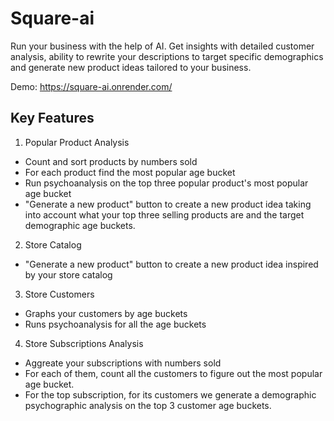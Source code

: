 # Square-ai

Run your business with the help of AI. Get insights with detailed customer analysis, ability to rewrite your descriptions to target specific demographics and generate new product ideas tailored to your business.

Demo: https://square-ai.onrender.com/

## Key Features
1. Popular Product Analysis
  + Count and sort products by numbers sold
  + For each product find the most popular age bucket
  + Run psychoanalysis on the top three popular product's most popular age bucket
  + "Generate a new product" button to create a new product idea taking into account what your top three selling products are and the target demographic age buckets.
2. Store Catalog
  + "Generate a new product" button to create a new product idea inspired by your store catalog
3. Store Customers
  + Graphs your customers by age buckets
  + Runs psychoanalysis for all the age buckets
4. Store Subscriptions Analysis
  + Aggreate your subscriptions with numbers sold
  + For each of them, count all the customers to figure out the most popular age bucket.
  + For the top subscription, for its customers we generate a demographic psychographic analysis on the top 3 customer age buckets.
